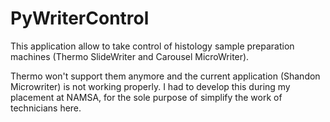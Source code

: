 # PyWriterControl
This application allow to take control of histology sample preparation machines (Thermo SlideWriter and Carousel MicroWriter). 

Thermo won't support them anymore and the current application (Shandon Microwriter) is not working properly. I had to develop this during my placement at NAMSA, for the sole purpose of simplify the work of technicians here.
